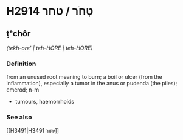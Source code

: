 # H2914 טְחֹר / טחר

## ṭᵉchôr

_(tekh-ore' | teh-HORE | teh-HORE)_

### Definition

from an unused root meaning to burn; a boil or ulcer (from the inflammation), especially a tumor in the anus or pudenda (the piles); emerod; n-m

- tumours, haemorrhoids

### See also

[[H3491|H3491 יתור]]
